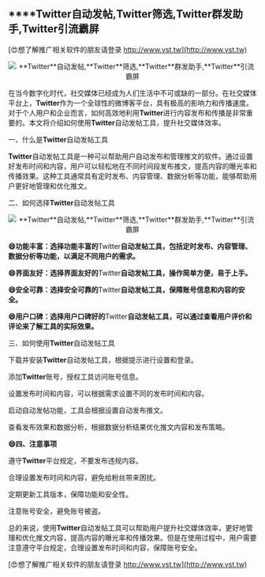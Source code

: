 ## ****Twitter**自动发帖,**Twitter**筛选,**Twitter**群发助手,**Twitter**引流霸屏**

[😍想了解推广相关软件的朋友请登录 http://www.vst.tw](http://www.vst.tw)

 <center><img src="https://vst.tw/MP4/tuiguang/png/3.png" alt="**Twitter**自动发帖,**Twitter**筛选,**Twitter**群发助手,**Twitter**引流霸屏"></center>

在当今数字化时代，社交媒体已经成为人们生活中不可或缺的一部分。在社交媒体平台上，**Twitter**作为一个全球性的微博客平台，具有极高的影响力和传播速度。对于个人用户和企业而言，如何高效地利用**Twitter**进行内容发布和传播是非常重要的。本文将介绍如何使用**Twitter**自动发帖工具，提升社交媒体效率。

一、什么是**Twitter**自动发帖工具

**Twitter**自动发帖工具是一种可以帮助用户自动发布和管理推文的软件。通过设置好发布时间和内容，用户可以轻松地在不同时间段发布推文，提高内容的曝光率和传播效果。这种工具通常具有定时发布、内容管理、数据分析等功能，能够帮助用户更好地管理和优化推文。

二、如何选择**Twitter**自动发帖工具

 <center><img src="https://vst.tw/MP4/tuiguang/png/3.png" alt="**Twitter**自动发帖,**Twitter**筛选,**Twitter**群发助手,**Twitter**引流霸屏"></center>

**😄功能丰富：选择功能丰富的**Twitter**自动发帖工具，包括定时发布、内容管理、数据分析等功能，以满足不同用户的需求。**

**😄界面友好：选择界面友好的**Twitter**自动发帖工具，操作简单方便，易于上手。**

**😄安全可靠：选择安全可靠的**Twitter**自动发帖工具，保障账号信息和内容的安全。**

**😄用户口碑：选择用户口碑好的**Twitter**自动发帖工具，可以通过查看用户评价和评论来了解工具的实际效果。**

三、如何使用**Twitter**自动发帖工具

下载并安装**Twitter**自动发帖工具，根据提示进行设置和登录。

添加**Twitter**账号，授权工具访问账号信息。

设置发布时间和内容，可以根据需求设置不同的发布时间和内容。

启动自动发帖功能，工具会根据设置自动发布推文。

查看发布效果和数据分析，根据数据分析结果优化推文内容和发布策略。

**😄四、注意事项**

遵守**Twitter**平台规定，不要发布违规内容。

合理设置发布时间和内容，避免给粉丝带来困扰。

定期更新工具版本，保障功能和安全性。

注意账号安全，避免账号被盗。

总的来说，使用**Twitter**自动发帖工具可以帮助用户提升社交媒体效率，更好地管理和优化推文内容，提高内容的曝光率和传播效果。但是在使用过程中，用户需要注意遵守平台规定，合理设置发布时间和内容，保障账号安全。

[😍想了解推广相关软件的朋友请登录 http://www.vst.tw](http://www.vst.tw)



